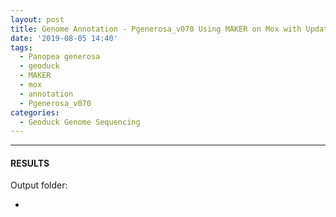 ```yaml
---
layout: post
title: Genome Annotation - Pgenerosa_v070 Using MAKER on Mox with Updated Settings
date: '2019-08-05 14:40'
tags: 
  - Panopea generosa
  - geoduck
  - MAKER
  - mox
  - annotation
  - Pgenerosa_v070
categories: 
  - Geoduck Genome Sequencing
---
```




---

#### RESULTS

Output folder:

- []()

